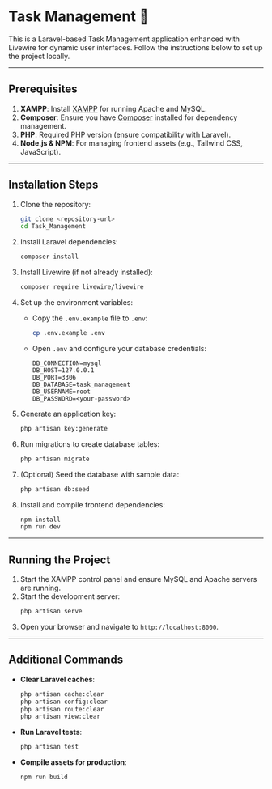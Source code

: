 # Task Management 📌

This is a Laravel-based Task Management application enhanced with Livewire for dynamic user interfaces. Follow the instructions below to set up the project locally.

---

## Prerequisites

1. **XAMPP**: Install [XAMPP](https://www.apachefriends.org/download.html) for running Apache and MySQL.  
2. **Composer**: Ensure you have [Composer](https://getcomposer.org/download/) installed for dependency management.  
3. **PHP**: Required PHP version (ensure compatibility with Laravel).  
4. **Node.js & NPM**: For managing frontend assets (e.g., Tailwind CSS, JavaScript).  

---

## Installation Steps

1. Clone the repository:  
   ```bash
   git clone <repository-url>
   cd Task_Management
   ```

2. Install Laravel dependencies:  
   ```bash
   composer install
   ```

3. Install Livewire (if not already installed):  
   ```bash
   composer require livewire/livewire
   ```

4. Set up the environment variables:  
   - Copy the `.env.example` file to `.env`:  
     ```bash
     cp .env.example .env
     ```
   - Open `.env` and configure your database credentials:  
     ```
     DB_CONNECTION=mysql
     DB_HOST=127.0.0.1
     DB_PORT=3306
     DB_DATABASE=task_management
     DB_USERNAME=root
     DB_PASSWORD=<your-password>
     ```

5. Generate an application key:  
   ```bash
   php artisan key:generate
   ```

6. Run migrations to create database tables:  
   ```bash
   php artisan migrate
   ```

7. (Optional) Seed the database with sample data:  
   ```bash
   php artisan db:seed
   ```

8. Install and compile frontend dependencies:  
   ```bash
   npm install
   npm run dev
   ```

---

## Running the Project

1. Start the XAMPP control panel and ensure MySQL and Apache servers are running.  
2. Start the development server:  
   ```bash
   php artisan serve
   ```
3. Open your browser and navigate to `http://localhost:8000`.

---

## Additional Commands

- **Clear Laravel caches**:  
  ```bash
  php artisan cache:clear
  php artisan config:clear
  php artisan route:clear
  php artisan view:clear
  ```

- **Run Laravel tests**:  
  ```bash
  php artisan test
  ```

- **Compile assets for production**:  
  ```bash
  npm run build
  ```


